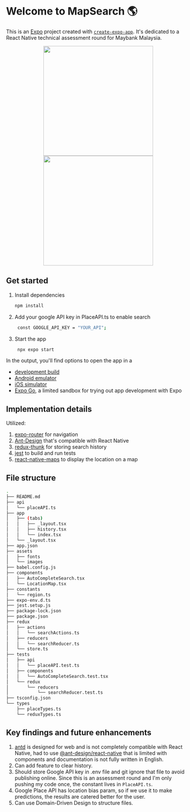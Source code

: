 # Welcome to MapSearch 🌎

This is an [Expo](https://expo.dev) project created with [`create-expo-app`](https://www.npmjs.com/package/create-expo-app). It's dedicated to a React Native technical assessment round for Maybank Malaysia.
<div align="center">
   <img src="https://github.com/user-attachments/assets/f0891839-3164-46ee-b62b-cb7f9b30baff" width="300" />
   <img src="https://github.com/user-attachments/assets/45fbe7b0-3897-488e-8447-c2d8f0a4ccd5" width="300" />
</div>

## Get started

1. Install dependencies

   ```bash
   npm install
   ```

2. Add your google API key in PlaceAPI.ts to enable search

   ```bash
    const GOOGLE_API_KEY = "YOUR_API";
   ```
   
3. Start the app

   ```bash
    npx expo start
   ```

In the output, you'll find options to open the app in a

- [development build](https://docs.expo.dev/develop/development-builds/introduction/)
- [Android emulator](https://docs.expo.dev/workflow/android-studio-emulator/)
- [iOS simulator](https://docs.expo.dev/workflow/ios-simulator/)
- [Expo Go](https://expo.dev/go), a limited sandbox for trying out app development with Expo

## Implementation details

Utilized:
1. [expo-router](https://docs.expo.dev/router/introduction/) for navigation
2. [Ant-Design](https://rn.mobile.ant.design/components/list/) that's compatible with React Native
3. [redux-thunk](https://github.com/reduxjs/redux-thunk) for storing search history
4. [jest](https://jestjs.io/) to build and run tests
5. [react-native-maps](https://docs.expo.dev/versions/latest/sdk/map-view/) to display the location on a map

## File structure
```bash
.
├── README.md
├── api
│   └── placeAPI.ts
├── app
│   ├── (tabs)
│   │   ├── _layout.tsx
│   │   ├── history.tsx
│   │   └── index.tsx
│   └── _layout.tsx
├── app.json
├── assets
│   ├── fonts
│   └── images
├── babel.config.js
├── components
│   ├── AutoCompleteSearch.tsx
│   └── LocationMap.tsx
├── constants
│   └── region.ts
├── expo-env.d.ts
├── jest.setup.js
├── package-lock.json
├── package.json
├── redux
│   ├── actions
│   │   └── searchActions.ts
│   ├── reducers
│   │   └── searchReducer.ts
│   └── store.ts
├── tests
│   ├── api
│   │   └── placeAPI.test.ts
│   ├── components
│   │   └── AutoCompleteSearch.test.tsx
│   └── redux
│       └── reducers
│           └── searchReducer.test.ts
├── tsconfig.json
└── types
    ├── placeTypes.ts
    └── reduxTypes.ts
```

## Key findings and future enhancements
1. [antd](https://ant.design/) is designed for web and is not completely compatible with React Native, had to use [@ant-design/react-native](https://rn.mobile.ant.design/) that is limited with components and documentation is not fully written in English.
2. Can add feature to clear history.
3. Should store Google API key in .env file and git ignore that file to avoid publishing online. Since this is an assessment round and I'm only pushing my code once, the constant lives in ```PlaceAPI.ts```.
4. Google Place API has location bias param, so if we use it to make predictions, the results are catered better for the user.
5. Can use Domain-Driven Design to structure files.
